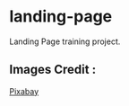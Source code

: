 # landing-page
Landing Page training project.

## Images Credit :
[Pixabay](https://pixabay.com/?utm_source=link-attribution&amp;utm_medium=referral&amp;utm_campaign=image&amp;utm_content=1280538)